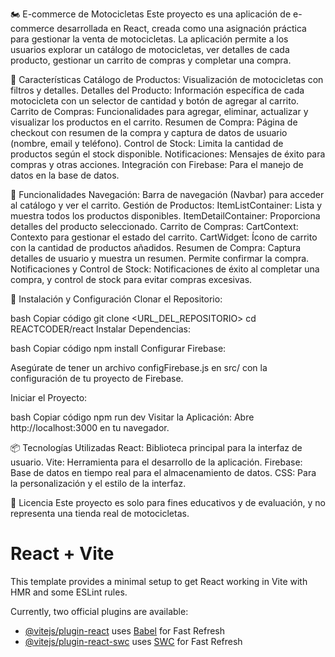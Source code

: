 🏍️ E-commerce de Motocicletas
Este proyecto es una aplicación de e-commerce desarrollada en React, creada como una asignación práctica para gestionar la venta de motocicletas. La aplicación permite a los usuarios explorar un catálogo de motocicletas, ver detalles de cada producto, gestionar un carrito de compras y completar una compra.

📝 Características
Catálogo de Productos: Visualización de motocicletas con filtros y detalles.
Detalles del Producto: Información específica de cada motocicleta con un selector de cantidad y botón de agregar al carrito.
Carrito de Compras: Funcionalidades para agregar, eliminar, actualizar y visualizar los productos en el carrito.
Resumen de Compra: Página de checkout con resumen de la compra y captura de datos de usuario (nombre, email y teléfono).
Control de Stock: Limita la cantidad de productos según el stock disponible.
Notificaciones: Mensajes de éxito para compras y otras acciones.
Integración con Firebase: Para el manejo de datos en la base de datos.

🚀 Funcionalidades
Navegación: Barra de navegación (Navbar) para acceder al catálogo y ver el carrito.
Gestión de Productos:
ItemListContainer: Lista y muestra todos los productos disponibles.
ItemDetailContainer: Proporciona detalles del producto seleccionado.
Carrito de Compras:
CartContext: Contexto para gestionar el estado del carrito.
CartWidget: Ícono de carrito con la cantidad de productos añadidos.
Resumen de Compra:
Captura detalles de usuario y muestra un resumen.
Permite confirmar la compra.
Notificaciones y Control de Stock: Notificaciones de éxito al completar una compra, y control de stock para evitar compras excesivas.

🔧 Instalación y Configuración
Clonar el Repositorio:

bash
Copiar código
git clone <URL_DEL_REPOSITORIO>
cd REACTCODER/react
Instalar Dependencias:

bash
Copiar código
npm install
Configurar Firebase:

Asegúrate de tener un archivo configFirebase.js en src/ con la configuración de tu proyecto de Firebase.

Iniciar el Proyecto:

bash
Copiar código
npm run dev
Visitar la Aplicación: Abre http://localhost:3000 en tu navegador.

📦 Tecnologías Utilizadas
React: Biblioteca principal para la interfaz de usuario.
Vite: Herramienta para el desarrollo de la aplicación.
Firebase: Base de datos en tiempo real para el almacenamiento de datos.
CSS: Para la personalización y el estilo de la interfaz.

📄 Licencia
Este proyecto es solo para fines educativos y de evaluación, y no representa una tienda real de motocicletas.


# React + Vite

This template provides a minimal setup to get React working in Vite with HMR and some ESLint rules.

Currently, two official plugins are available:

- [@vitejs/plugin-react](https://github.com/vitejs/vite-plugin-react/blob/main/packages/plugin-react/README.md) uses [Babel](https://babeljs.io/) for Fast Refresh
- [@vitejs/plugin-react-swc](https://github.com/vitejs/vite-plugin-react-swc) uses [SWC](https://swc.rs/) for Fast Refresh
